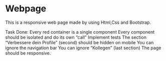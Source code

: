 # Webpage
This is a responsive web page made by using Html,Css and Bootstrap.

Task Done:
Every red container is a single component
Every component should be isolated and do its own “call”
Implement tests
The section “Verbessere dein Profile” (second) should be hidden on mobile
You can ignore the navigation bar
You can ignore “Kollegen”  (last section)
The page should be responsive. 
